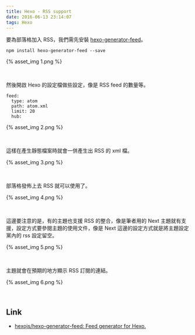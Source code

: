 ```yaml
---
title: Hexo - RSS support
date: 2016-06-13 23:14:07
tags: Hexo
---
```


要為部落格加入 RSS，我們需先安裝 [hexo-generator-feed](https://github.com/hexojs/hexo-generator-feed)。  

<!-- More -->

    npm install hexo-generator-feed --save

{% asset_img 1.png %}

<br/>


然後開啟 Hexo 的設定檔做些設定，像是 RSS feed 的數量等。  

    feed:
      type: atom
      path: atom.xml
      limit: 20
      hub:

{% asset_img 2.png %}

<br/>


這樣在產生靜態檔案時就會一併產生出 RSS 的 xml 檔。  

{% asset_img 3.png %}

<br/>


部落格發佈上去 RSS 就可以使用了。  

{% asset_img 4.png %}

<br/>


這邊要注意的是，有的主題也支援 RSS 的整合，像是筆者用的 Next 主題就有支援，設定方式要參閱主題的使用文件，像是 Next 這邊的設定方式就是將主題設定黨內的 rss 設定留空。  

{% asset_img 5.png %}

<br/>


主題就會在預期的地方顯示 RSS 訂閱的連結。  

{% asset_img 6.png %}

<br/>


Link
---
* [hexojs/hexo-generator-feed: Feed generator for Hexo.](https://github.com/hexojs/hexo-generator-feed)
